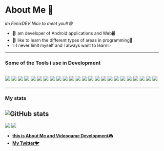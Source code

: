 # About Me 👋
*im FenixDEV Nice to meet you!!😄*

- 📱I am developer of Android applications and Web🖥️
- 📕I like to learn the different types of areas in programming📕
- ✨I never limit myself and I always want to learn✨

---
### Some of the Tools i use in Development
<img src = "https://img.shields.io/badge/-HTML5-E34F26?style=flat&logo=html5&logoColor=white"> <img src = "https://img.shields.io/badge/-CSS3-1572B6?style=flat&logo=css3&logoColor=white">
<img src="https://img.shields.io/badge/-JavaScript-eed718?style=flat&logo=javascript&logoColor=ffffff">
<img src="https://img.shields.io/badge/-TypeScript-3178c6?style=flat&logo=TypeScript&logoColor=white">
<img src="https://img.shields.io/badge/-React-000000?style=flat&logo=react&logoColor=00c8ff">
<img src="https://img.shields.io/badge/-styled%20components-DB7093?style=flat&logo=styled-components&logoColor=white">
<img src="https://img.shields.io/badge/-MongoDB-4DB33D?style=flat&logo=mongodb&logoColor=FFFFFF">
<img src="https://img.shields.io/badge/-MySQL-F29111?style=flat&logo=mysql&logoColor=FFFFFF">
<img src="https://img.shields.io/badge/-PHP-777BB4?style=flat&logo=PHP&logoColor=white">
<img src="https://img.shields.io/badge/-Express.js-787878?style=flat">
<img src="https://img.shields.io/badge/-Node.js-3C873A?style=flat&logo=Node.js&logoColor=white">
<img src="http://img.shields.io/badge/-Git-F1502F?style=flat&logo=git&logoColor=FFFFFF">
<img src="http://img.shields.io/badge/-Github-000000?style=flat&logo=github&logoColor=FFFFFF">
<img src="https://img.shields.io/badge/-Neovim-57A143?style=flat&logo=Neovim&logoColor=white">
<img src="http://img.shields.io/badge/-VS%20Code-007ACC?style=flat&logo=visual%20studio%20code&logoColor=white">
<img src="https://img.shields.io/badge/-Photoshop-001E36?style=flat&logo=Adobe%20Photoshop&logoColor=#31A8FF">
<img src="https://img.shields.io/badge/-Adobe%20After%20Effects-9999FF?style=flat&logo=Adobe&20After&20Effects&logoColor=white">
<img src="https://img.shields.io/badge/-Unity-171514?style=flat&logo=Unity&logoColor=white">
<img src="https://img.shields.io/badge/-C%20Sharp-2391206?style=flat&logo=C&20Sharp&logoColor=white">
<img src="https://img.shields.io/badge/-Android%20Studio-3DDC84?style=flat&logo=Android&20Studio&logoColor=white">
<img src="https://img.shields.io/badge/-Eclipse%20IDE-2C2255?style=flat&logo=Eclipse&20IDE&logoColor=white">
<img src="https://img.shields.io/badge/-Apache%20NetBeans%20IDE-1B6AC6?style=flat&logo=Apache&20NetBeans&20IDE&logoColor=white">
<img src="https://img.shields.io/badge/-JetBrains-000000?style=flat&logo=JetBrains&20IDE&logoColor=white">
<img src="https://img.shields.io/badge/-Java-007396?style=flat&logo=Java&20IDE&logoColor=white">
---

---
### My stats
![GitHub stats](https://github-readme-stats.vercel.app/api?username=FenixDev643&show_icons=true&hide_border=true)
---

<img src="https://fenixdev643.github.io/FenixDEVPage/static/media/sans.403e105d.jpeg">
<img src="https://fenixdev643.github.io/FenixDEVPage/static/media/zombie.2b069a66.jpg">

- [**this is About Me and Videogame Development🎮**](https://fenixgames.itch.io/)
- [**My Twitter🐦**](https://twitter.com/Fenix__DEV)

<!--
**FenixDev643/FenixDev643** is a ✨ _special_ ✨ repository because its `README.md` (this file) appears on your GitHub profile.

Here are some ideas to get you started:

- 🔭 I’m currently working on ...
- 🌱 I’m currently learning ...
- 👯 I’m looking to collaborate on ...
- 🤔 I’m looking for help with ...
- 💬 Ask me about ...
- 📫 How to reach me: ...
- 😄 Pronouns: ...
- ⚡ Fun fact: ...
-->
